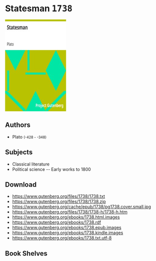 # Statesman <kbd>1738</kbd>

![](./cover.medium.jpg "")

## Authors


 - Plato <small>(-428 - -348)</small>

## Subjects


 - Classical literature
 - Political science -- Early works to 1800

## Download


 - https://www.gutenberg.org/files/1738/1738.txt
 - https://www.gutenberg.org/files/1738/1738.zip
 - https://www.gutenberg.org/cache/epub/1738/pg1738.cover.small.jpg
 - https://www.gutenberg.org/files/1738/1738-h/1738-h.htm
 - https://www.gutenberg.org/ebooks/1738.html.images
 - https://www.gutenberg.org/ebooks/1738.rdf
 - https://www.gutenberg.org/ebooks/1738.epub.images
 - https://www.gutenberg.org/ebooks/1738.kindle.images
 - https://www.gutenberg.org/ebooks/1738.txt.utf-8

## Book Shelves



